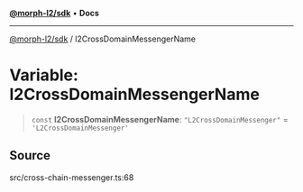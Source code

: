 [**@morph-l2/sdk**](../README.md) • **Docs**

***

[@morph-l2/sdk](../globals.md) / l2CrossDomainMessengerName

# Variable: l2CrossDomainMessengerName

> `const` **l2CrossDomainMessengerName**: `"L2CrossDomainMessenger"` = `'L2CrossDomainMessenger'`

## Source

src/cross-chain-messenger.ts:68
